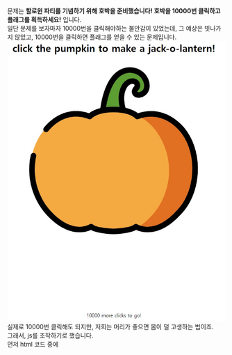 문제는 **할로윈 파티를 기념하기 위해 호박을 준비했습니다! 호박을 10000번 클릭하고 플래그를 획득하세요!** 입니다.  
일단 문제를 보자마자 10000번을 클릭해야하는 불안감이 있었는데, 그 예상은 빗나가지 않았고, 10000번을 클릭하면 플래그를 얻을 수 있는 문제입니다.  
<img src="1.jpg">  
실제로 10000번 클릭해도 되지만, 저희는 머리가 좋으면 몸이 덜 고생하는 법이죠.  
그래서, js를 조작하기로 했습니다.  
먼저 html 코드 중에 <script> 부분만 가져오면 다음과 같습니다.  
```html
<script>
var pumpkin = [ 124, 112, 59, 73, 167, 100, 105, 75, 59, 23, 16, 181, 165, 104, 43, 49, 118, 71, 112, 169, 43, 53 ];
var counter = 0;
var pie = 1;

function make() {
  if (0 < counter && counter <= 1000) {
    $('#jack-nose').css('opacity', (counter) + '%');
  }
  else if (1000 < counter && counter <= 3000) {
    $('#jack-left').css('opacity', (counter - 1000) / 2 + '%');
  }
  else if (3000 < counter && counter <= 5000) {
    $('#jack-right').css('opacity', (counter - 3000) / 2 + '%');
  }
  else if (5000 < counter && counter <= 10000) {
    $('#jack-mouth').css('opacity', (counter - 5000) / 5 + '%');
  }

  if (10000 < counter) {
    $('#jack-target').addClass('tada');
    var ctx = document.querySelector("canvas").getContext("2d"),
    dashLen = 220, dashOffset = dashLen, speed = 20,
    txt = pumpkin.map(x=>String.fromCharCode(x)).join(''), x = 30, i = 0;

    ctx.font = "50px Comic Sans MS, cursive, TSCu_Comic, sans-serif"; 
    ctx.lineWidth = 5; ctx.lineJoin = "round"; ctx.globalAlpha = 2/3;
    ctx.strokeStyle = ctx.fillStyle = "#1f2f90";

    (function loop() {
      ctx.clearRect(x, 0, 60, 150);
      ctx.setLineDash([dashLen - dashOffset, dashOffset - speed]); // create a long dash mask
      dashOffset -= speed;                                         // reduce dash length
      ctx.strokeText(txt[i], x, 90);                               // stroke letter

      if (dashOffset > 0) requestAnimationFrame(loop);             // animate
      else {
        ctx.fillText(txt[i], x, 90);                               // fill final letter
        dashOffset = dashLen;                                      // prep next char
        x += ctx.measureText(txt[i++]).width + ctx.lineWidth * Math.random();
        ctx.setTransform(1, 0, 0, 1, 0, 3 * Math.random());        // random y-delta
        ctx.rotate(Math.random() * 0.005);                         // random rotation
        if (i < txt.length) requestAnimationFrame(loop);
      }
    })();
  }
  else {
    $('#clicks').text(10000 - counter);
  }
}

$(function() {
  $('#jack-target').click(function () {
    counter += 1;
    if (counter <= 10000 && counter % 100 == 0) {
      for (var i = 0; i < pumpkin.length; i++) {
        pumpkin[i] ^= pie;
        pie = ((pie ^ 0xff) + (i * 10)) & 0xff;
      }
    }
    make();
  });
});
</script>
```
정말 긴데, 코드를 보면서 중요한 부분만 가져왔습니다.  
```html
var pumpkin = [ 124, 112, 59, 73, 167, 100, 105, 75, 59, 23, 16, 181, 165, 104, 43, 49, 118, 71, 112, 169, 43, 53 ];
var counter = 0;
var pie = 1;
  $('#jack-target').click(function () {
    counter += 1;
    if (counter <= 10000 && counter % 100 == 0) {
      for (var i = 0; i < pumpkin.length; i++) {
        pumpkin[i] ^= pie;
        pie = ((pie ^ 0xff) + (i * 10)) & 0xff;
      }
    }
```
결론적으로 for문에 있는 함수에 의미는 다음과 같습니다.  
1. 클릭을 할 때마다 counter를 1씩 증가
2. 만약 counter가 아직 10000에 도달하지 않았고, counter가 100의 배수이면
3. pumpkin 에 있는 값을 pie와 xor 연산합니다.
4. 그리고 pie 값도 특정 연산에 따라 값을 바꿉니다.  

처음에 이 문제를 풀려고 했을 때, '그냥 한 번 클릭했을 때, 10000이 증가하게 하면 되는거 아닌가?' 라는 생각을 해서 다음과 같이 코드를 바꿨습니다.
```html
$(function() {
  $('#jack-target').click(function () {
    counter += 10000;
    if (counter <= 10000 && counter % 100 == 0) {
      for (var i = 0; i < pumpkin.length; i++) {
        pumpkin[i] ^= pie;
        pie = ((pie ^ 0xff) + (i * 10)) & 0xff;
      }
    }
    make();
  });
});
```
그런데 다음과 같은 결과가 나왔습니다.  
<img src="2.jpg">  
즉, 위에 적은 것처럼 **counter가 100의 배수일 때마다 특정한 연산**을 하기 때문에 **한 번에 10000을 증가시키면 그 연산을 1번**밖에 할 수 없어서 이러한 오류가 발생합니다.  
따라서 저는 counter += 10000;을 **counter += 100;** 으로 바꿨습니다.  
```html
$(function() {
  $('#jack-target').click(function () {
    counter += 100;
    if (counter <= 10000 && counter % 100 == 0) {
      for (var i = 0; i < pumpkin.length; i++) {
        pumpkin[i] ^= pie;
        pie = ((pie ^ 0xff) + (i * 10)) & 0xff;
      }
    }
    make();
  });
});
```
<img src="3.jpg">  
위의 코드에서 counter가 10000이 될때까지 클릭하면 다음과 같은 flag가 나옵니다.  

따라서 정답은 **DH{I_lik3_pumpk1n_pi3}** 입니다.
